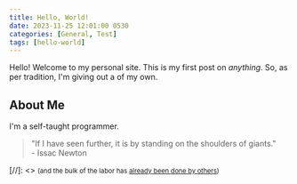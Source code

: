 ```yaml
---
title: Hello, World!
date: 2023-11-25 12:01:00 0530
categories: [General, Test]
tags: [hello-world]
---
```

Hello! Welcome to my personal site. This is my first post on _anything_. So, as per tradition, I'm giving out a of my own.

## About Me

I'm a self-taught programmer.
> "If I have seen further, it is by standing on the shoulders of giants."<br>
> \- Issac Newton


[//]: <> <small>(and the bulk of the labor has [already been done by others](https://en.wikipedia.org/wiki/Standing_on_the_shoulders_of_giants '"If I have seen further, it is by standing on the shoulders of giants."'))</small>